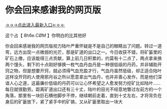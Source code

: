 # 你会回来感谢我的网页版

<a href="https://8h6e.com ">→→→点此进入最新入口←←←</a >

这个占【 8h6e.СØΜ 】你明白的比其他好


你会回来感谢我的网页版视力陆叶严重怀疑是不是自己的眼睛出了问题。转过一道弯，远方出现一点微弱的光芒，那是矿道的出口之一。今日收获不错，将矿篓里的矿石上缴，应该能得三点贡献，算上前几日积累的，约莫有十二点了，两点拿来换两个馒头，剩下的十点刚好够换一枚气血丹血丹是一种很低级的丹药，并非辅助开窍之物，但是想要开窍，就必须得气血充盈才行，气血丹虽然低级，却正适合陆叶这样没开窍的人使用邪月谷之所以愿意拿出气血丹，也并非善心发作，而是他们深谙人心之道，这最廉价低级的丹药可以让心怀希望之人愈发努力挖矿比如陆叶……每日就很勤劳。距离矿道出口还有三十丈，陆叶的目光不经意地瞥过左前方的一个角落，那里有一块巨石横他脚步不停，继续朝前走着，直到十丈左右，才将背负在身后的矿篓放下，紧了紧手中的矿镐，又从矿篓里取出一块大
